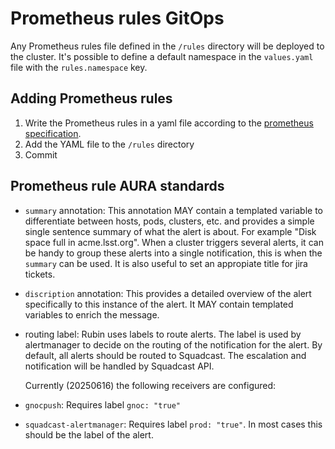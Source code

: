 # Prometheus rules GitOps

Any Prometheus rules file defined in the `/rules` directory will be deployed to
the cluster. It's possible to define a default namespace in the `values.yaml`
file with the `rules.namespace` key.

## Adding Prometheus rules

1. Write the Prometheus rules in a yaml file according to the [prometheus
   specification](https://prometheus.io/docs/prometheus/latest/configuration/alerting_rules/).
1. Add the YAML file to the `/rules` directory
1. Commit

## Prometheus rule AURA standards

* `summary` annotation: This annotation MAY contain a templated variable to differentiate between hosts,   pods, clusters, etc. and provides a simple single sentence summary of what the alert is about. For example "Disk space full in acme.lsst.org". When a cluster triggers several alerts, it can be handy to group these alerts into a single notification, this is when the `summary` can be used. It is also useful to set an appropiate title for jira tickets.
* `discription` annotation: This provides a detailed overview of the alert specifically to this instance of the alert. It MAY contain templated variables to enrich the message.
* routing label: Rubin uses labels to route alerts. The label is used by alertmanager to decide on the routing of the notification for the alert. By default, all alerts should be routed to Squadcast. The escalation and notification will be handled by Squadcast API.

  Currently (20250616) the following receivers are configured:
* `gnocpush`: Requires label `gnoc: "true"`
* `squadcast-alertmanager`: Requires label `prod: "true"`. In most cases this should be the label of the alert.

